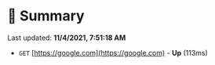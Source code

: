 # 📖 Summary
Last updated: **11/4/2021, 7:51:18 AM**

- `GET` [https://google.com](https://google.com) - **Up** (113ms)

